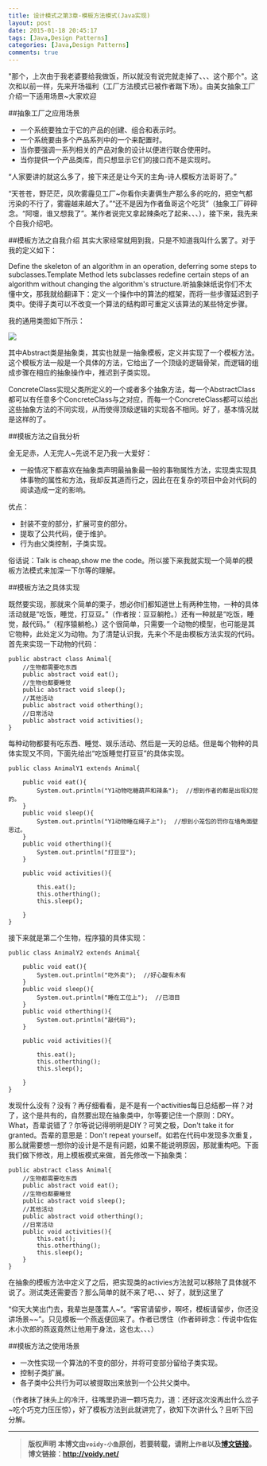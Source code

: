 ```yaml
---
title: 设计模式之第3章-模板方法模式(Java实现)
layout: post
date: 2015-01-18 20:45:17
tags: [Java,Design Patterns]
categories: [Java,Design Patterns]
comments: true
---
```

"那个，上次由于我老婆要给我做饭，所以就没有说完就走掉了、、、这个那个"。这次和以前一样，先来开场福利（工厂方法模式已被作者踹下场）。由美女抽象工厂介绍一下适用场景~大家欢迎

##抽象工厂之应用场景

* 一个系统要独立于它的产品的创建、组合和表示时。
* 一个系统要由多个产品系列中的一个来配置时。
* 当你要强调一系列相关的产品对象的设计以便进行联合使用时。
* 当你提供一个产品类库，而只想显示它们的接口而不是实现时。

“人家要讲的就这么多了，接下来还是让今天的主角-诗人模板方法哥哥了。”

“天苍苍，野茫茫，风吹雾霾见工厂~你看你夫妻俩生产那么多的吃的，把空气都污染的不行了，雾霾越来越大了。”“还不是因为作者鱼哥这个吃货”（抽象工厂碎碎念。“阿嚏，谁又想我了”。某作者说完又拿起辣条吃了起来、、、），接下来，我先来个自我介绍吧。

##模板方法之自我介绍
其实大家经常就用到我，只是不知道我叫什么罢了。对于我的定义如下：

Define the skeleton of an algorithm in an operation, deferring some steps to subclasses.Template Method lets subclasses redefine certain steps of an algorithm without changing the algorithm's structure.听抽象妹纸说你们不太懂中文，那我就给翻译下：定义一个操作中的算法的框架，而将一些步骤延迟到子类中。使得子类可以不改变一个算法的结构即可重定义该算法的某些特定步骤。

我的通用类图如下所示：

![](http://images.cnitblog.com/blog/666211/201501/181134537299904.jpg)

其中Abstract类是抽象类，其实也就是一抽象模板，定义并实现了一个模板方法。这个模板方法一般是一个具体的方法，它给出了一个顶级的逻辑骨架，而逻辑的组成步骤在相应的抽象操作中，推迟到子类实现。

ConcreteClass实现父类所定义的一个或者多个抽象方法，每一个AbstractClass都可以有任意多个ConcreteClass与之对应，而每一个ConcreteClass都可以给出这些抽象方法的不同实现，从而使得顶级逻辑的实现各不相同。好了，基本情况就是这样的了。

##模板方法之自我分析

金无足赤，人无完人~先说不足乃我一大爱好：

* 一般情况下都喜欢在抽象类声明最抽象最一般的事物属性方法，实现类实现具体事物的属性和方法，我却反其道而行之，因此在在复杂的项目中会对代码的阅读造成一定的影响。

优点：

* 封装不变的部分，扩展可变的部分。
* 提取了公共代码，便于维护。
* 行为由父类控制，子类实现。

俗话说：Talk is cheap,show me the code。所以接下来我就实现一个简单的模板方法模式来加深一下尔等的理解。

##模板方法之具体实现

既然要实现，那就来个简单的栗子，想必你们都知道世上有两种生物，一种的具体活动就是“吃饭，睡觉，打豆豆。”（作者按：豆豆躺枪。）还有一种就是“吃饭，睡觉，敲代码。”（程序猿躺枪。）这个很简单，只需要一个动物的模型，也可能是其它物种，此处定义为动物。为了清楚认识我，先来个不是由模板方法实现的代码。首先来实现一下动物的代码：　

	public abstract class Animal{
	    //生物都需要吃东西
	    public abstract void eat();
	    //生物也都要睡觉
	    public abstract void sleep();
	    //其他活动
	    public abstract void otherthing();
	    //日常活动
	    public abstract void activities();
	}

每种动物都要有吃东西、睡觉、娱乐活动、然后是一天的总结。但是每个物种的具体实现又不同，下面先给出“吃饭睡觉打豆豆”的具体实现。

	public class AnimalY1 extends Animal{
	
	    public void eat(){
	        System.out.println("Y1动物吃糖葫芦和辣条");  //想到作者的都是出现幻觉的。
	    } 
	    public void sleep(){
	        System.out.println("Y1动物睡在绳子上");  //想到小笼包的罚你在墙角面壁思过。
	    } 
	    public void otherthing(){
	        System.out.println("打豆豆");
	    } 
	
	    public void activities(){
	        
	        this.eat();
	        this.otherthing();
	        this.sleep();
	
	    }
	}

接下来就是第二个生物，程序猿的具体实现：　

	public class AnimalY2 extends Animal{
	
	    public void eat(){
	        System.out.println("吃外卖");  //好心酸有木有
	    } 
	    public void sleep(){
	        System.out.println("睡在工位上");  //已泪目
	    } 
	    public void otherthing(){
	        System.out.println("敲代码");
	    } 
	
	    public void activities(){
	        
	        this.eat();
	        this.otherthing();
	        this.sleep();
	
	    }
	}

发现什么没有？没有？再仔细看看，是不是有一个activities每日总结都一样？对了，这个是共有的，自然要出现在抽象类中，尔等要记住一个原则：DRY。What，吾辈说错了？尔等说记得明明是DIY？可笑之极，Don't take it for granted。吾辈的意思是：Don't repeat yourself。如若在代码中发现多次重复，那么就需要想一想你的设计是不是有问题，如果不能说明原因，那就重构吧。下面我们做下修改，用上模板模式来做，首先修改一下抽象类：

	public abstract class Animal{
	    //生物都需要吃东西
	    public abstract void eat();
	    //生物也都要睡觉
	    public abstract void sleep();
	    //其他活动
	    public abstract void otherthing();
	    //日常活动
	    public void activities(){
	        this.eat();
	        this.otherthing();
	        this.sleep();
	    }
	}
在抽象的模板方法中定义了之后，把实现类的activies方法就可以移除了具体就不说了。测试类还需要否？那么简单的就不来了吧、、、好了，就到这里了

“仰天大笑出门去，我辈岂是蓬蒿人~”。“客官请留步，啊呸，模板请留步，你还没讲场景~~”。只见模板一个燕返便回来了。作者已愣住（作者碎碎念：传说中佐佐木小次郎的燕返竟然让他用于身法，这也太、、、）

##模板方法之使用场景

* 一次性实现一个算法的不变的部分，并将可变部分留给子类实现。
* 控制子类扩展。
* 各子类中公共行为可以被提取出来放到一个公共父类中。

（作者抹了抹头上的冷汗，往嘴里扔进一颗巧克力，道：还好这次没再出什么岔子~吃个巧克力压压惊），好了模板方法到此就讲完了，欲知下次讲什么？且听下回分解。



---
> **版权声明**
> **本博文由`voidy-小鱼`原创，若要转载，请附上`作者`以及[博文链接](http://voidy.net)。**
> **博文链接：<http://voidy.net/>**

